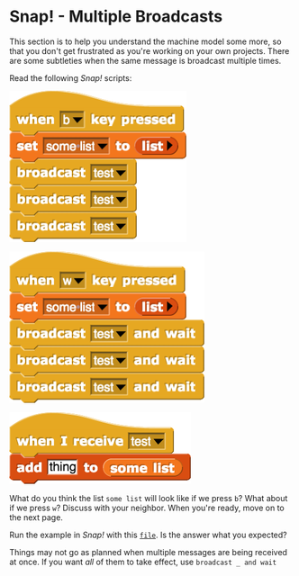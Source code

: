 # Snap! - Multiple Broadcasts

This section is to help you understand the machine model some more, so that you don't get frustrated as you're working on your own projects. There are some subtleties when the same message is broadcast multiple times.

Read the following _Snap!_ scripts:

![](../../../.gitbook/assets/image%20%28225%29.png)

![](../../../.gitbook/assets/image%20%28222%29.png)

![](../../../.gitbook/assets/image%20%28175%29.png)

What do you think the list `some list` will look like if we press `b`? What about if we press `w`? Discuss with your neighbor. When you're ready, move on to the next page.

Run the example in _Snap!_ with this [`file`](https://beautyjoy.github.io/bjc-r/prog/Snap/MultipleBroadcastShort.xml). Is the answer what you expected?

Things may not go as planned when multiple messages are being received at once. If you want _all_ of them to take effect, use `broadcast _ and wait`

